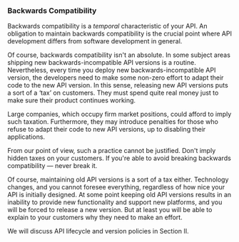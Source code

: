 ### Backwards Compatibility

Backwards compatibility is a *temporal* characteristic of your API. An obligation to maintain backwards compatibility is the crucial point where API development differs from software development in general.

Of course, backwards compatibility isn't an absolute. In some subject areas shipping new backwards-incompatible API versions is a routine. Nevertheless, every time you deploy new backwards-incompatible API version, the developers need to make some non-zero effort to adapt their code to the new API version. In this sense, releasing new API versions puts a sort of a ‘tax’ on customers. They must spend quite real money just to make sure their product continues working.

Large companies, which occupy firm market positions, could afford to imply such taxation. Furthermore, they may introduce penalties for those who refuse to adapt their code to new API versions, up to disabling their applications.

From our point of view, such a practice cannot be justified. Don't imply hidden taxes on your customers. If you're able to avoid breaking backwards compatibility — never break it.

Of course, maintaining old API versions is a sort of a tax either. Technology changes, and you cannot foresee everything, regardless of how nice your API is initially designed. At some point keeping old API versions results in an inability to provide new functionality and support new platforms, and you will be forced to release a new version. But at least you will be able to explain to your customers why they need to make an effort.

We will discuss API lifecycle and version policies in Section II.